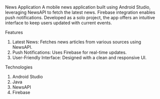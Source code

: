 News Application
A mobile news application built using Android Studio, leveraging NewsAPI to fetch the latest news. Firebase integration enables push notifications. 
Developed as a solo project, the app offers an intuitive interface to keep users updated with current events.

Features
1) Latest News: Fetches news articles from various sources using NewsAPI.
2) Push Notifications: Uses Firebase for real-time updates.
3) User-Friendly Interface: Designed with a clean and responsive UI.
   
Technologies
1) Android Studio
2) Java
3) NewsAPI
4) Firebase
